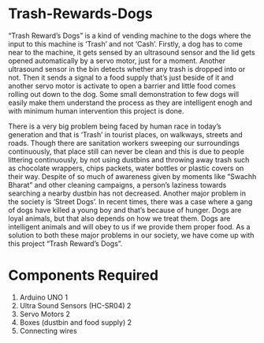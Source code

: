 # Trash-Rewards-Dogs

“Trash Reward’s Dogs” is a kind of vending machine to the dogs where the input to this machine 
is ‘Trash’ and not ‘Cash’. Firstly, a dog has to come near to the machine, it gets sensed by an
ultrasound sensor and the lid gets opened automatically by a servo motor, just for a moment. 
Another ultrasound sensor in the bin detects whether any trash is dropped into or not. Then it 
sends a signal to a food supply that’s just beside of it and another servo motor is activate to open 
a barrier and little food comes rolling out down to the dog. Some small demonstration to few dogs 
will easily make them understand the process as they are intelligent enogh and with minimum 
human intervention this project is done.

There is a very big problem being faced by human race in today’s generation and that is ‘Trash’
in tourist places, on walkways, streets and roads. Though there are sanitation workers sweeping 
our surroundings continuously, that place still can never be clean and this is due to people littering
continuously, by not using dustbins and throwing away trash such as chocolate wrappers, chips 
packets, water bottles or plastic covers on their way. Despite of so much of awareness given by 
moments like “Swachh Bharat” and other cleaning campaigns, a person’s laziness towards 
searching a nearby dustbin has not decreased. Another major problem in the society is ‘Street 
Dogs’. In recent times, there was a case where a gang of dogs have killed a young boy and that’s 
because of hunger. Dogs are loyal animals, but that also depends on how we treat them. Dogs are 
intelligent animals and will obey to us if we provide them proper food. As a solution to both these 
major problems in our society, we have come up with this project “Trash Reward’s Dogs”.

# Components Required
1. Arduino UNO 1
2. Ultra Sound Sensors (HC-SR04) 2
3. Servo Motors 2
4. Boxes (dustbin and food supply) 2
5. Connecting wires
